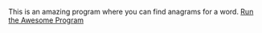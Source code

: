 This is an amazing program where you can find anagrams for a word.
<a href='AnagramS.jar?raw=true'>Run the Awesome Program</a>
